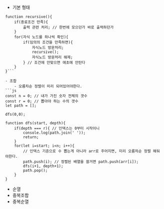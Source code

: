 - 기본 형태
```JS
function recursive(){
	if(종료조건 만족){
		출력 관련 처리; // 한번에 모으던가 바로 출력하던가
	}
	for(자식 노드를 하나씩 확인){
		if(임의의 조건을 만족하면){
			자식노드 방문처리;
			recursive();
			자식노드 방문처리 해제;
		} // 조건에 안맞으면 애초에 안탄다
	}
}```

- 조합
	- 오름차순 정렬이 미리 되어있어야한다. 
```js
const n = 0; // 내가 가진 숫자 전체의 갯수
const r = 0; // 뽑아야 하는 수의 갯수
let path = [];

dfs(0,0);

function dfs(start, depth){
	if(depth === r){ // 인덱스는 0부터 시작이니
		console.log(path.join(' '));
		return;
	}
	for(let i=start; i<n; i++){
		// 인덱스 기준으로 수 뽑는게 아니라 arr로 주어지면, 미리 오름차순 정렬 해둬야한다.
		path.push(i); // 정렬된 배열을 쓸거면 path.push(arr[i]);
		dfs(i+1, depth+1);
		path.pop();
	}
}
```

- 순열
- 중복조합
- 중복순열